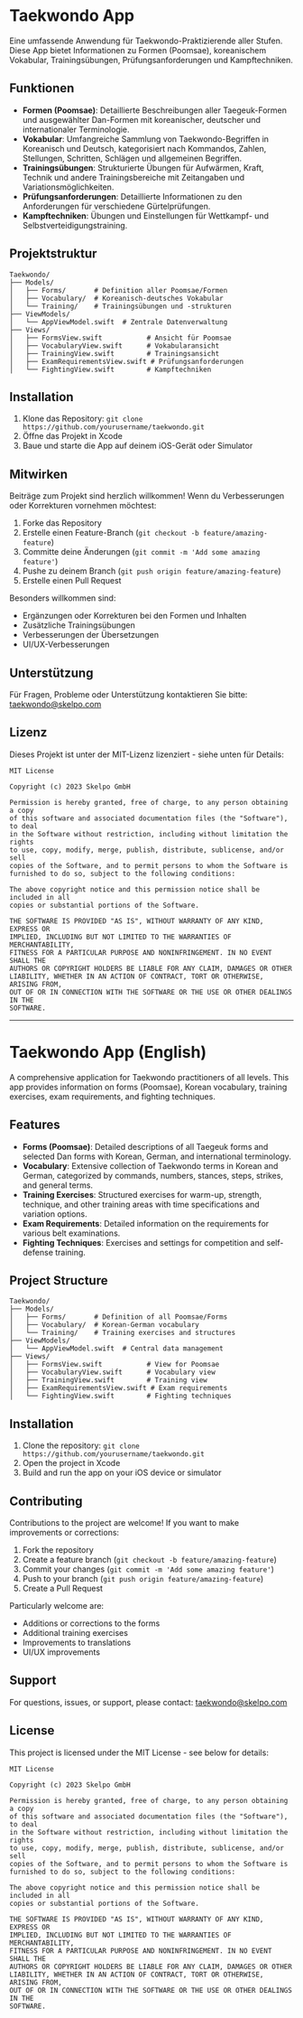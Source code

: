 # Taekwondo App

Eine umfassende Anwendung für Taekwondo-Praktizierende aller Stufen. Diese App bietet Informationen zu Formen (Poomsae), koreanischem Vokabular, Trainingsübungen, Prüfungsanforderungen und Kampftechniken.

## Funktionen

- **Formen (Poomsae)**: Detaillierte Beschreibungen aller Taegeuk-Formen und ausgewählter Dan-Formen mit koreanischer, deutscher und internationaler Terminologie.
- **Vokabular**: Umfangreiche Sammlung von Taekwondo-Begriffen in Koreanisch und Deutsch, kategorisiert nach Kommandos, Zahlen, Stellungen, Schritten, Schlägen und allgemeinen Begriffen.
- **Trainingsübungen**: Strukturierte Übungen für Aufwärmen, Kraft, Technik und andere Trainingsbereiche mit Zeitangaben und Variationsmöglichkeiten.
- **Prüfungsanforderungen**: Detaillierte Informationen zu den Anforderungen für verschiedene Gürtelprüfungen.
- **Kampftechniken**: Übungen und Einstellungen für Wettkampf- und Selbstverteidigungstraining.

## Projektstruktur

```
Taekwondo/
├── Models/
│   ├── Forms/       # Definition aller Poomsae/Formen
│   ├── Vocabulary/  # Koreanisch-deutsches Vokabular
│   └── Training/    # Trainingsübungen und -strukturen
├── ViewModels/
│   └── AppViewModel.swift  # Zentrale Datenverwaltung
├── Views/
│   ├── FormsView.swift           # Ansicht für Poomsae
│   ├── VocabularyView.swift      # Vokabularansicht
│   ├── TrainingView.swift        # Trainingsansicht
│   ├── ExamRequirementsView.swift # Prüfungsanforderungen
│   └── FightingView.swift        # Kampftechniken
```

## Installation

1. Klone das Repository: `git clone https://github.com/yourusername/taekwondo.git`
2. Öffne das Projekt in Xcode
3. Baue und starte die App auf deinem iOS-Gerät oder Simulator

## Mitwirken

Beiträge zum Projekt sind herzlich willkommen! Wenn du Verbesserungen oder Korrekturen vornehmen möchtest:

1. Forke das Repository
2. Erstelle einen Feature-Branch (`git checkout -b feature/amazing-feature`)
3. Committe deine Änderungen (`git commit -m 'Add some amazing feature'`)
4. Pushe zu deinem Branch (`git push origin feature/amazing-feature`)
5. Erstelle einen Pull Request

Besonders willkommen sind:
- Ergänzungen oder Korrekturen bei den Formen und Inhalten
- Zusätzliche Trainingsübungen
- Verbesserungen der Übersetzungen
- UI/UX-Verbesserungen

## Unterstützung

Für Fragen, Probleme oder Unterstützung kontaktieren Sie bitte: taekwondo@skelpo.com

## Lizenz

Dieses Projekt ist unter der MIT-Lizenz lizenziert - siehe unten für Details:

```
MIT License

Copyright (c) 2023 Skelpo GmbH

Permission is hereby granted, free of charge, to any person obtaining a copy
of this software and associated documentation files (the "Software"), to deal
in the Software without restriction, including without limitation the rights
to use, copy, modify, merge, publish, distribute, sublicense, and/or sell
copies of the Software, and to permit persons to whom the Software is
furnished to do so, subject to the following conditions:

The above copyright notice and this permission notice shall be included in all
copies or substantial portions of the Software.

THE SOFTWARE IS PROVIDED "AS IS", WITHOUT WARRANTY OF ANY KIND, EXPRESS OR
IMPLIED, INCLUDING BUT NOT LIMITED TO THE WARRANTIES OF MERCHANTABILITY,
FITNESS FOR A PARTICULAR PURPOSE AND NONINFRINGEMENT. IN NO EVENT SHALL THE
AUTHORS OR COPYRIGHT HOLDERS BE LIABLE FOR ANY CLAIM, DAMAGES OR OTHER
LIABILITY, WHETHER IN AN ACTION OF CONTRACT, TORT OR OTHERWISE, ARISING FROM,
OUT OF OR IN CONNECTION WITH THE SOFTWARE OR THE USE OR OTHER DEALINGS IN THE
SOFTWARE.
```

---

# Taekwondo App (English)

A comprehensive application for Taekwondo practitioners of all levels. This app provides information on forms (Poomsae), Korean vocabulary, training exercises, exam requirements, and fighting techniques.

## Features

- **Forms (Poomsae)**: Detailed descriptions of all Taegeuk forms and selected Dan forms with Korean, German, and international terminology.
- **Vocabulary**: Extensive collection of Taekwondo terms in Korean and German, categorized by commands, numbers, stances, steps, strikes, and general terms.
- **Training Exercises**: Structured exercises for warm-up, strength, technique, and other training areas with time specifications and variation options.
- **Exam Requirements**: Detailed information on the requirements for various belt examinations.
- **Fighting Techniques**: Exercises and settings for competition and self-defense training.

## Project Structure

```
Taekwondo/
├── Models/
│   ├── Forms/       # Definition of all Poomsae/Forms
│   ├── Vocabulary/  # Korean-German vocabulary
│   └── Training/    # Training exercises and structures
├── ViewModels/
│   └── AppViewModel.swift  # Central data management
├── Views/
│   ├── FormsView.swift           # View for Poomsae
│   ├── VocabularyView.swift      # Vocabulary view
│   ├── TrainingView.swift        # Training view
│   ├── ExamRequirementsView.swift # Exam requirements
│   └── FightingView.swift        # Fighting techniques
```

## Installation

1. Clone the repository: `git clone https://github.com/yourusername/taekwondo.git`
2. Open the project in Xcode
3. Build and run the app on your iOS device or simulator

## Contributing

Contributions to the project are welcome! If you want to make improvements or corrections:

1. Fork the repository
2. Create a feature branch (`git checkout -b feature/amazing-feature`)
3. Commit your changes (`git commit -m 'Add some amazing feature'`)
4. Push to your branch (`git push origin feature/amazing-feature`)
5. Create a Pull Request

Particularly welcome are:
- Additions or corrections to the forms
- Additional training exercises
- Improvements to translations
- UI/UX improvements

## Support

For questions, issues, or support, please contact: taekwondo@skelpo.com

## License

This project is licensed under the MIT License - see below for details:

```
MIT License

Copyright (c) 2023 Skelpo GmbH

Permission is hereby granted, free of charge, to any person obtaining a copy
of this software and associated documentation files (the "Software"), to deal
in the Software without restriction, including without limitation the rights
to use, copy, modify, merge, publish, distribute, sublicense, and/or sell
copies of the Software, and to permit persons to whom the Software is
furnished to do so, subject to the following conditions:

The above copyright notice and this permission notice shall be included in all
copies or substantial portions of the Software.

THE SOFTWARE IS PROVIDED "AS IS", WITHOUT WARRANTY OF ANY KIND, EXPRESS OR
IMPLIED, INCLUDING BUT NOT LIMITED TO THE WARRANTIES OF MERCHANTABILITY,
FITNESS FOR A PARTICULAR PURPOSE AND NONINFRINGEMENT. IN NO EVENT SHALL THE
AUTHORS OR COPYRIGHT HOLDERS BE LIABLE FOR ANY CLAIM, DAMAGES OR OTHER
LIABILITY, WHETHER IN AN ACTION OF CONTRACT, TORT OR OTHERWISE, ARISING FROM,
OUT OF OR IN CONNECTION WITH THE SOFTWARE OR THE USE OR OTHER DEALINGS IN THE
SOFTWARE.
``` 